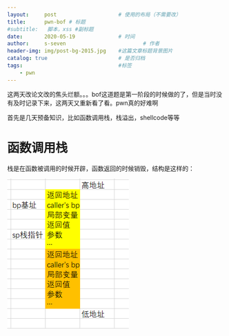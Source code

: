 ```yaml
---
layout:     post   				    # 使用的布局（不需要改）
title:      pwn-bof	# 标题 
#subtitle:   脚本，xss #副标题
date:       2020-05-19 				# 时间
author:     s-seven 						# 作者
header-img: img/post-bg-2015.jpg 	#这篇文章标题背景图片
catalog: true 						# 是否归档
tags:								#标签
    - pwn
---
```


这两天改论文改的焦头烂额。。。bof这道题是第一阶段的时候做的了，但是当时没有及时记录下来，这两天又重新看了看。pwn真的好难啊

首先是几天预备知识，比如函数调用栈，栈溢出，shellcode等等

# 函数调用栈

栈是在函数被调用的时候开辟，函数返回的时候销毁，结构是这样的：

![img](2020-05-18-CTF-pwn.assets/B3L]YIYQQ0TSBFPNJP44$9.png)